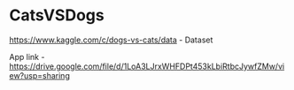 # CatsVSDogs


https://www.kaggle.com/c/dogs-vs-cats/data  -  Dataset


App link - https://drive.google.com/file/d/1LoA3LJrxWHFDPt453kLbiRtbcJywfZMw/view?usp=sharing

